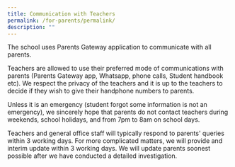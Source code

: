 ```yaml
---
title: Communication with Teachers
permalink: /for-parents/permalink/
description: ""
---
```

The school uses Parents Gateway application to communicate with all parents. 

Teachers are allowed to use their preferred mode of communications with parents (Parents Gateway app, Whatsapp, phone calls, Student handbook etc). We respect the privacy of the teachers and it is up to the teachers to decide if they wish to give their handphone numbers to parents.

Unless it is an emergency (student forgot some information is not an emergency), we sincerely hope that parents do not contact teachers during weekends, school holidays, and from 7pm to 8am on school days.

Teachers and general office staff will typically respond to parents' queries within 3 working days. For more complicated matters, we will provide and interim update within 3 working days. We will update parents soonest possible after we have conducted a detailed investigation.